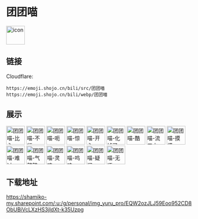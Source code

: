 # 团团喵
<img src="https://emoji.shojo.cn/bili/src/团团喵/icon.png" width="50" height="50" alt="icon">

## 链接
Cloudflare:
```
https://emoji.shojo.cn/bili/src/团团喵
https://emoji.shojo.cn/bili/webp/团团喵
```
## 展示
<img src="https://emoji.shojo.cn/bili/src/团团喵/团团喵-比心.png" width="50" height="50" alt="团团喵-比心">
<img src="https://emoji.shojo.cn/bili/src/团团喵/团团喵-不行.png" width="50" height="50" alt="团团喵-不行">
<img src="https://emoji.shojo.cn/bili/src/团团喵/团团喵-呃.png" width="50" height="50" alt="团团喵-呃">
<img src="https://emoji.shojo.cn/bili/src/团团喵/团团喵-惊.png" width="50" height="50" alt="团团喵-惊">
<img src="https://emoji.shojo.cn/bili/src/团团喵/团团喵-开心.png" width="50" height="50" alt="团团喵-开心">
<img src="https://emoji.shojo.cn/bili/src/团团喵/团团喵-化掉了.png" width="50" height="50" alt="团团喵-化掉了">
<img src="https://emoji.shojo.cn/bili/src/团团喵/团团喵-酷.png" width="50" height="50" alt="团团喵-酷">
<img src="https://emoji.shojo.cn/bili/src/团团喵/团团喵-流口水.png" width="50" height="50" alt="团团喵-流口水">
<img src="https://emoji.shojo.cn/bili/src/团团喵/团团喵-摸摸.png" width="50" height="50" alt="团团喵-摸摸">
<img src="https://emoji.shojo.cn/bili/src/团团喵/团团喵-难过.png" width="50" height="50" alt="团团喵-难过">
<img src="https://emoji.shojo.cn/bili/src/团团喵/团团喵-气鼓鼓.png" width="50" height="50" alt="团团喵-气鼓鼓">
<img src="https://emoji.shojo.cn/bili/src/团团喵/团团喵-灵魂.png" width="50" height="50" alt="团团喵-灵魂">
<img src="https://emoji.shojo.cn/bili/src/团团喵/团团喵-呜呜.png" width="50" height="50" alt="团团喵-呜呜">
<img src="https://emoji.shojo.cn/bili/src/团团喵/团团喵-疑问.png" width="50" height="50" alt="团团喵-疑问">
<img src="https://emoji.shojo.cn/bili/src/团团喵/团团喵-无语.png" width="50" height="50" alt="团团喵-无语">

## 下载地址

https://shamiko-my.sharepoint.com/:u:/g/personal/img_yuru_pro/EQW2ozJLJ59Eoo952CD8ObUBiVcLXzHS3jIdXt-k35Uzpg